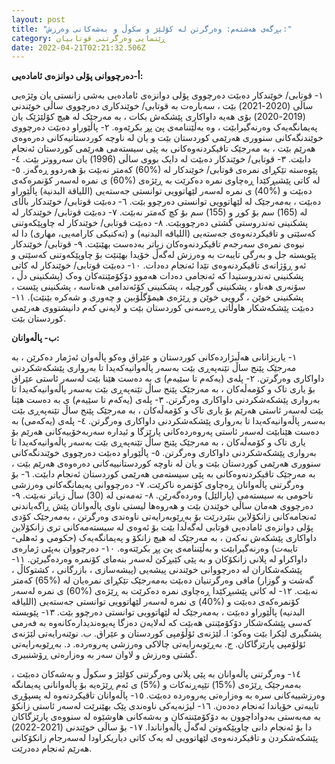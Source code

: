 ```yaml
---
layout: post
title: "بڕگەی هەشتەم: وەرگرتن لە کۆلێژ و سکوڵ و بەشەکانی وەرزش:"
category: ڕێنمایی وەرگرتنی قوتابیان
date: 2022-04-21T02:21:32.506Z
---
```


**أ-دەرچووانی پۆلی دوانزەی ئامادەیی:**

١- قوتابی/ خوێندکار دەبێت دەرچووی پۆلی دوانزەی ئامادەیی بەشی زانستی یان وێژەیی ساڵی (2020-2021) بێت ، سەبارەت بە قوتابی/ خوێندکاری دەرچووی ساڵی خوێندنی (2019-2020) بۆی هەیە داواکاری پێشکەش بکات ، بە مەرجێک لە هیچ کۆلێژێک یان پەیمانگەیەک وەرنەگیرابێت ، وە بەڵێننامەی پێ پڕ بکرێەوە.
٢- پاڵێوراو دەبێت دەرچووی خوێندنگەکانی سنووری هەرێمی کوردستان بێت و یان لە ناوچە کوردستانیەکانی دەرەوەی هەرێم بێت ، بە مەرجێک تاقیکردنەوەکانی بە پێی سیستەمی هەرێمی کوردستان ئەنجام دابێت.
٣- قوتابی/ خوێندکار دەبێت لە دایک بووی ساڵی (1996) یان سەرووتر بێت.
٤- پێوەستە تێکڕای نمرەی قوتابی/ خوێندکار لە (%60) کەمتر نەبێت بۆ هەردوو ڕەگەز.
٥- لە کاتی پێشبڕکێدا ڕەچاوی نمرە دەکرێت بە ڕێژەی (%60) ی نمرە لەسەر کۆنمرەکەی دەبێت و (%40) ی نمرە لەسەر لێهاتوویی توانستی جەستەیی (اللياقة البدنية) پاڵێوراو دەبێت ، بەمەرجێک لە لێهاتوویی توانستی دەرچوو بێت.
٦- دەبێت قوتابی/ خوێندکار باڵای لە (165) سم بۆ کوڕ و (155) سم بۆ کچ کەمتر نەبێت.
٧- دەبێت قوتابی/ خوێندکار لە پشکنینی تەندروستی گشتی دەرچووبێت.
٨- دەبێت قوتابی/ خوێندکار لە چاوپێکەوتنی کەسێتی و تاقیکردنەوەی جەستەیی (اللیاقە البدنیە) و (تەکنیکی کارامەیی، مهاری) دا لە نیوەی نمرەی سەرجەم تاقیکردنەوەکان زیاتر بەدەست بهێنێت.
٩- قوتابی/ خوێندکار پێویستە جل و بەرگی تایبەت بە وەرزش لەگەڵ خۆیدا بهێنێت بۆ چاوپێکەوتنی کەسێتی و ئەو ڕۆژانەی تاقیکردنەوەی تێدا ئەنجام دەدات.
١٠- دەبێت قوتابی/ خوێندکار لە کاتی پشکنینی تەندروستیدا کە ئەنجامی دەدات هەموو دۆکۆمێنتەکان وەک (پشکنینی دڵ ، سۆنەری هەناو ، پشکنینی گورچیلە ، پشکنینی کۆئەندامی هەناسە ، پشکنینی پێست ، پشکنینی خوێن ، گروپی خوێن و ڕێژەی هیمۆگڵۆبین و چەوری و شەکرە بێنێت).
١١- دەبێت پێشکەشکار هاوڵاتی ڕەسەنی کوردستان بێت و لایەنی کەم دانیشتووی هەرێمی کوردستان بێت.

**ب- پاڵەوانان:**

١- یاریزانانی هەڵبژاردەکانی کوردستان و عێراق وەکو پاڵەوان ئەژمار دەکرێن ، بە مەرجێک پێنج ساڵ تێنەپەڕی بێت بەسەر پاڵەوانیەکەیدا تا بەرواری پێشکەشکردنی داواکاری وەرگرتن.
٢- پلەی (یەکەم تا سێیەم) ی بە دەست هێنا بێت لەسەر ئاستی عێراق بۆ یاری تاک و کۆمەڵەکان ، بە مەرجێک پێنج ساڵ تێنەپەڕی بێت بەسەر پاڵەوانیەکەیدا تا بەرواری پێشکەشکردنی داواکاری وەرگرتن.
٣- پلەی (یەکەم تا سێیەم) ی بە دەست هێنا بێت لەسەر ئاستی هەرێم بۆ یاری تاک و کۆمەڵەکان ، بە مەرجێک پێنج ساڵ تێنەپەڕی بێت بەسەر پاڵەوانیەکەیدا تا بەرواری پێشکەشکردنی داواکاری وەرگرتن.
٤- پلەی (یەکەمی) بە دەست هێنابێت لەسەر ئاستی پەروەردەکانی پارێزگا و ئیدارە سەربەخۆییەکانی هەرێم بۆ یاری تاک و کۆمەڵەکان ، بە مەرجێک پێنج ساڵ تێنەپەڕی بێت بەسەر پاڵەوانیەکەیدا تا بەرواری پێشکەشکردنی داواکاری وەرگرتن.
٥- پاڵێوراو دەبێت دەرچووی خوێندنگەکانی سنووری هەرێمی کوردستان بێت و یان لە ناوچە کوردستانییەکانی دەرەوەی هەرێم بێت ، بە مەرجێک تاقیکردنەوەکانی بە پێی سیستەمی هەرێمی کوردستان ئەنجام دابێت.
٦- بۆ وەرگرتنی پاڵەوانان ڕەچاوی کۆنمرە ناکرێت.
٧- دەرچووانی پەیمانگەکانی وەرزشی ناحومی بە سیستەمی (پارالێل) وەردەگەرێن.
٨- تەمەنی لە (30) ساڵ زیاتر نەبێت.
٩- دەرچووی هەمان ساڵی خوێندن بێت و هەروەها لیستی ناوی پاڵەوانان پێش ڕاگەیاندنی ئەنجامەکانی زانکۆلاین بنێردرێت بۆ بەڕێوبەرایەتی ناوەندی وەرگرتن ، بەمەرجێک کۆدی پۆلی دوانزەی ئامادەیی قوتابی لەگەڵدا بێت بۆ ئەوەی لە سیستەمەکانی تری زانکۆلاین داواکاری پێشکەش نەکەن ، بە مەرجێک لە هیچ زانکۆ و پەیمانگەیەک (حکومی و ئەهلی- تایبەت) وەرنەگیرابێت و بەڵێننامەی پێ پڕ بکرێتەوە.
١٠- دەرچووان بەپێی ژمارەی داواکراو لە پلانی زانکۆکان و بە پێی کێبڕکێ لەسەر بنەمای کۆنمرە وەردەگیرێن.
١١- پێشکەشکاران لە دەرچووانی خوێندنی پیشەیی (پیشەسازی ، بازرگانی ، کشتوکاڵ ، گەشت و گوزار) مافی وەرگرتنیان دەبێت بەمەرجێک تێکڕای نمرەیان لە (%65) کەمتر نەبێت.
١٢- لە کاتی پێشبڕکێدا ڕەچاوی نمرە دەکرێت بە ڕێژەی (%60) ی نمرە لەسەر کۆنمرەکەی دەبێت و (%40) ی نمرە لەسەر لێهاتوویی توانستی جەستەیی (اللیاقە البدنیە) پاڵێوراو دەبێت ، بەمەرجێک لە لێهاتوویی توانستی دەرچوو بێت.
١٣- پێویستە کەسی پێشکەشکار دۆکۆمێنتی هەبێت کە لەلایەن دەزگا پەیوەندیدارەکانەوە بە فەرمی پشتگیری لێکرا بێت وەکو:
ا. لێژنەی ئۆڵۆمپی کوردستان و عێراق.
ب. نوێنەرایەتی لێژنەی ئۆلۆمپی پارێزگاکان.
ج. بەڕێوبەرایەتی چالاکی وەرزشی پەروەردە.
د. بەڕێوبەرایەتی گشتی وەرزش و لاوان سەر بە وەزارەتی ڕۆشنبیری.

١٤- وەرگرتنی پاڵەوانان بە پێی پلانی وەرگرتنی کۆلێژ و سکوڵ و بەشەکان دەبێت ، بەمەرجێک ڕێژەی (%15) تێپەڕنەکات و (%5) ی ئەم ڕێژەیە بۆ پاڵەوانانی پەیمانگە وەرزشییەکانی سرە بە وەزارەتی پەروەردە دەبێت.
١٥- پاڵەوانان تاقیکردنەوە لە پسپۆڕی تایبەتی خۆیاندا ئەنجام دەدەن.
١٦- لیژنەیەکی ناوەندی پێک بهێنرێت لەسەر ئاستی زانکۆ بە مەبەستی بەدواداچوون بە دۆکۆمێنتەکان و بەشەکانی هاوشێوە لە سنووەی پارێزگاکان دا بۆ ئەنجام دانی چاوپێکەوتن لەگەڵ پاڵەواناندا.
١٧- بۆ ساڵی خوێندنی (2021-2022) پێشکەشکردن و تاقیکردنەوەی لێهاتوویی لە یەک کاتی دیاریکراودا لەسەرجام زانکۆکانی هەرێم ئەنجام دەدرێت.
